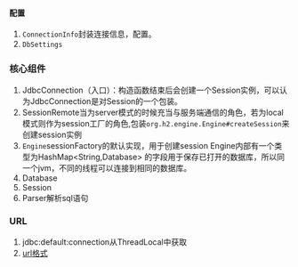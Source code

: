 #### 配置
1. `ConnectionInfo`封装连接信息，配置。
2. `DbSettings`




### 核心组件

1. JdbcConnection（入口）：构造函数结束后会创建一个Session实例，可以认为JdbcConnection是对Session的一个包装。 
2. SessionRemote当为server模式的时候充当与服务端通信的角色，若为local模式则作为session工厂的角色,包装`org.h2.engine.Engine#createSession`来创建session实例
3. `Engine`sessionFactory的默认实现，用于创建session
Engine内部有一个类型为HashMap<String,Database> 的字段用于保存已打开的数据库，所以同一个jvm，不同的线程可以连接到相同的数据库。
4. Database
5. Session
6. Parser解析sql语句

### URL

1. jdbc:default:connection从ThreadLocal中获取
2. [url格式](http://www.h2database.com/html/features.html#database_url)



